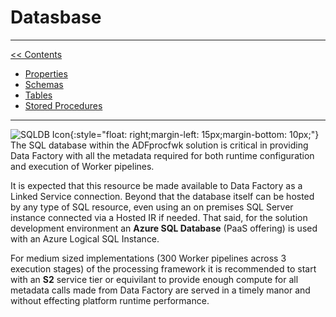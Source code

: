 # Datasbase

___
[<< Contents](/ADF.procfwk/contents) 

* [Properties](/ADF.procfwk/properties)
* [Schemas](/ADF.procfwk/schemas)
* [Tables](/ADF.procfwk/tables)
* [Stored Procedures](/ADF.procfwk/storedprocedures)

___
![SQLDB Icon](/ADF.procfwk/sqldb.png){:style="float: right;margin-left: 15px;margin-bottom: 10px;"}
The SQL database within the ADFprocfwk solution is critical in providing Data Factory with all the metadata required for both runtime configuration and execution of Worker pipelines.

It is expected that this resource be made available to Data Factory as a Linked Service connection. Beyond that the database itself can be hosted by any type of SQL resource, even using an on premises SQL Server instance connected via a Hosted IR if needed. That said, for the solution development environment an __Azure SQL Database__ (PaaS offering) is used with an Azure Logical SQL Instance. 

For medium sized implementations (300 Worker pipelines across 3 execution stages) of the processing framework it is recommended to start with an __S2__ service tier or equivilant to provide enough compute for all metadata calls made from Data Factory are served in a timely manor and without effecting platform runtime performance.